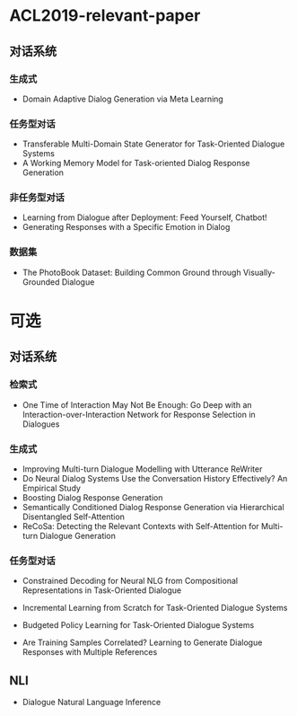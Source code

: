 # ACL2019-relevant-paper
## 对话系统
### 生成式
- Domain Adaptive Dialog Generation via Meta Learning
### 任务型对话
- Transferable Multi-Domain State Generator for Task-Oriented Dialogue Systems
- A Working Memory Model for Task-oriented Dialog Response Generation
### 非任务型对话
- Learning from Dialogue after Deployment: Feed Yourself, Chatbot!
- Generating Responses with a Specific Emotion in Dialog
### 数据集
- The PhotoBook Dataset: Building Common Ground through Visually-Grounded Dialogue

# 可选
## 对话系统
### 检索式
- One Time of Interaction May Not Be Enough: Go Deep with an Interaction-over-Interaction Network for Response Selection in Dialogues
### 生成式
- Improving Multi-turn Dialogue Modelling with Utterance ReWriter
- Do Neural Dialog Systems Use the Conversation History Effectively? An Empirical Study
- Boosting Dialog Response Generation
- Semantically Conditioned Dialog Response Generation via Hierarchical Disentangled Self-Attention
- ReCoSa: Detecting the Relevant Contexts with Self-Attention for Multi-turn Dialogue Generation
### 任务型对话
- Constrained Decoding for Neural NLG from Compositional Representations in Task-Oriented Dialogue
- Incremental Learning from Scratch for Task-Oriented Dialogue Systems
- Budgeted Policy Learning for Task-Oriented Dialogue Systems

- Are Training Samples Correlated? Learning to Generate Dialogue Responses with Multiple References
## NLI
- Dialogue Natural Language Inference
